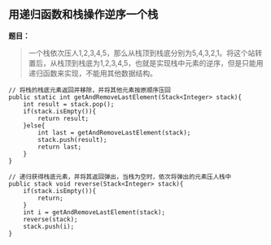 ## 用递归函数和栈操作逆序一个栈

**题目：**
>一个栈依次压人1,2,3,4,5，那么从栈顶到栈底分别为5,4,3,2,1。将这个站转置后，从栈顶到栈底为1,2,3,4,5，也就是实现栈中元素的逆序，但是只能用递归函数来实现，不能用其他数据结构。

```
// 将栈的栈底元素返回并移除，并将其他元素按原顺序压回
public static int getAndRemoveLastElement(Stack<Integer> stack){
    int result = stack.pop();
    if(stack.isEmpty()){
        return result;
    }else{
        int last = getAndRemoveLastElement(stack);
        stack.push(result);
        return last;
    }
}

// 递归获得栈底元素，并将其返回弹出，当栈为空时，依次将弹出的元素压人栈中
public stack void reverse(Stack<Integer> stack){
    if(stack.isEmpty()){
        return;
    }
    int i = getAndRemoveLastElement(stack);
    reverse(stack);
    stack.push(i);
}
```